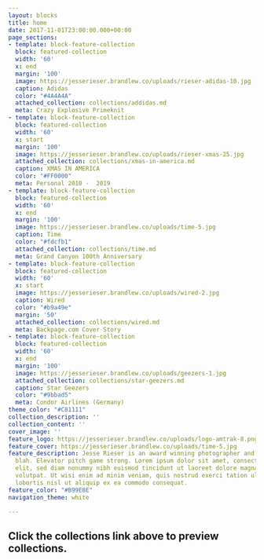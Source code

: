 ```yaml
---
layout: blocks
title: home
date: 2017-11-01T23:00:00.000+00:00
page_sections:
- template: block-feature-collection
  block: featured-collection
  width: '60'
  x: end
  margin: '100'
  image: https://jesserieser.brandlew.co/uploads/rieser-adidas-10.jpg
  caption: Adidas
  color: "#4A4A4A"
  attached_collection: collections/addidas.md
  meta: Crazy Explosive Primeknit
- template: block-feature-collection
  block: featured-collection
  width: '60'
  x: start
  margin: '100'
  image: https://jesserieser.brandlew.co/uploads/rieser-xmas-25.jpg
  attached_collection: collections/xmas-in-america.md
  caption: XMAS IN AMERICA
  color: "#FF0000"
  meta: Personal 2010 -  2019
- template: block-feature-collection
  block: featured-collection
  width: '60'
  x: end
  margin: '100'
  image: https://jesserieser.brandlew.co/uploads/time-5.jpg
  caption: Time
  color: "#fdcfb1"
  attached_collection: collections/time.md
  meta: Grand Canyon 100th Anniversary 
- template: block-feature-collection
  block: featured-collection
  width: '60'
  x: start
  image: https://jesserieser.brandlew.co/uploads/wired-2.jpg
  caption: Wired
  color: "#b9a49e"
  margin: '50'
  attached_collection: collections/wired.md
  meta: Backpage.com Cover Story
- template: block-feature-collection
  block: featured-collection
  width: '60'
  x: end
  margin: '100'
  image: https://jesserieser.brandlew.co/uploads/geezers-1.jpg
  attached_collection: collections/star-geezers.md
  caption: Star Geezers
  color: "#9bbad5"
  meta: Condor Airlines (Germany)
theme_color: "#C81111"
collection_description: ''
collection_content: ''
cover_image: ''
feature_logo: https://jesserieser.brandlew.co/uploads/logo-amtrak-8.png
feature_cover: https://jesserieser.brandlew.co/uploads/time-5.jpg
feature_description: Jesse Rieser is an award winning photographer and blah blah blah
  blah. Elevator pitch game strong. Lorem ipsum dolor sit amet, consectetuer adipiscing
  elit, sed diam nonummy nibh euismod tincidunt ut laoreet dolore magna aliquam erat
  volutpat. Ut wisi enim ad minim veniam, quis nostrud exerci tation ullamcorper suscipit
  lobortis nisl ut aliquip ex ea commodo consequat.
feature_color: "#B99E8E"
navigation_theme: white

---
```

## Click the collections link above to preview collections.